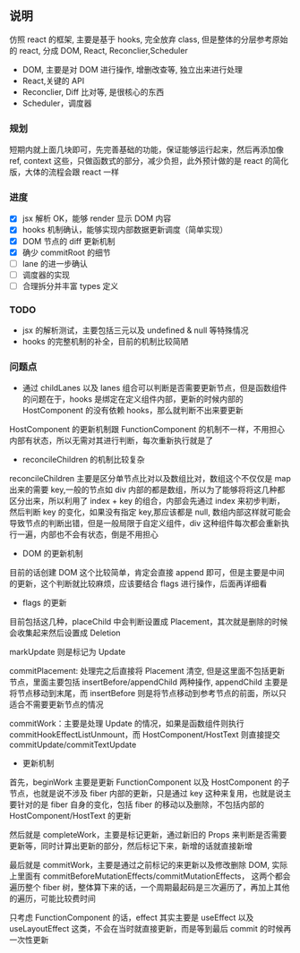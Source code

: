 ## 说明

仿照 react 的框架, 主要是基于 hooks, 完全放弃 class, 但是整体的分层参考原始的 react, 分成 DOM, React, Reconclier,Scheduler

- DOM, 主要是对 DOM 进行操作, 增删改查等, 独立出来进行处理
- React,关键的 API
- Reconclier, Diff 比对等, 是很核心的东西
- Scheduler，调度器

### 规划

短期内就上面几块即可，先完善基础的功能，保证能够运行起来，然后再添加像 ref, context 这些，只做函数式的部分，减少负担，此外预计做的是 react 的简化版，大体的流程会跟 react 一样

### 进度

- [x] jsx 解析 OK，能够 render 显示 DOM 内容
- [x] hooks 机制确认，能够实现内部数据更新调度（简单实现）
- [x] DOM 节点的 diff 更新机制
- [x] 确少 commitRoot 的细节
- [ ] lane 的进一步确认
- [ ] 调度器的实现
- [ ] 合理拆分并丰富 types 定义

### TODO

- jsx 的解析测试，主要包括三元以及 undefined & null 等特殊情况
- hooks 的完整机制的补全，目前的机制比较简陋

### 问题点

- 通过 childLanes 以及 lanes 组合可以判断是否需要更新节点，但是函数组件的问题在于，hooks 是绑定在定义组件内部，更新的时候内部的 HostComponent 的没有依赖 hooks，那么就判断不出来要更新

HostComponent 的更新机制跟 FunctionComponent 的机制不一样，不用担心内部有状态，所以无需对其进行判断，每次重新执行就是了

- reconcileChildren 的机制比较复杂

reconcileChildren 主要是区分单节点比对以及数组比对，数组这个不仅仅是 map 出来的需要 key,一般的节点如 div 内部的都是数组，所以为了能够将将这几种都区分出来，所以利用了 index + key 的组合，内部会先通过 index 来初步判断，然后判断 key 的变化，如果没有指定 key,那应该都是 null, 数组内部这样就可能会导致节点的判断出错，但是一般局限于自定义组件，div 这种组件每次都会重新执行一遍，内部也不会有状态，倒是不用担心

- DOM 的更新机制

目前的话创建 DOM 这个比较简单，肯定会直接 append 即可，但是主要是中间的更新，这个判断就比较麻烦，应该要结合 flags 进行操作，后面再详细看

- flags 的更新

目前包括这几种，placeChild 中会判断设置成 Placement，其次就是删除的时候会收集起来然后设置成 Deletion

markUpdate 则是标记为 Update

commitPlacement: 处理完之后直接将 Placement 清空, 但是这里面不包括更新节点，里面主要包括 insertBefore/appendChild 两种操作, appendChild 主要是将节点移动到末尾，而 insertBefore 则是将节点移动到参考节点的前面，所以只适合不需要更新节点的情况

commitWork：主要是处理 Update 的情况，如果是函数组件则执行 commitHookEffectListUnmount，而 HostComponent/HostText 则直接提交 commitUpdate/commitTextUpdate

- 更新机制

首先，beginWork 主要是更新 FunctionComponent 以及 HostComponent 的子节点，也就是说不涉及 fiber 内部的更新，只是通过 key 这种来复用，也就是说主要针对的是 fiber 自身的变化，包括 fiber 的移动以及删除，不包括内部的 HostComponent/HostText 的更新

然后就是 completeWork，主要是标记更新，通过新旧的 Props 来判断是否需要更新等，同时计算出更新的部分，然后标记下来，新增的话就直接新增

最后就是 commitWork，主要是通过之前标记的来更新以及修改删除 DOM, 实际上里面有 commitBeforeMutationEffects/commitMutationEffects， 这两个都会遍历整个 fiber 树，整体算下来的话，一个周期最起码是三次遍历了，再加上其他的遍历，可能比较费时间

只考虑 FunctionComponent 的话，effect 其实主要是 useEffect 以及 useLayoutEffect 这类，不会在当时就直接更新，而是等到最后 commit 的时候再一次性更新
